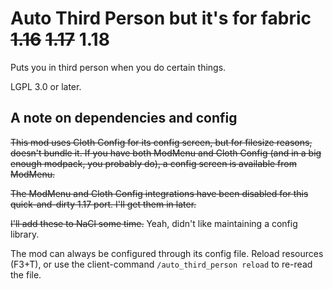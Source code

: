 # Auto Third Person but it's for fabric ~~1.16~~ ~~1.17~~ 1.18

Puts you in third person when you do certain things.

LGPL 3.0 or later.

## A note on dependencies and config

~~This mod uses Cloth Config for its config screen, but for filesize reasons, doesn't bundle it. If you have both ModMenu and Cloth Config (and in a big enough modpack, you probably do), a config screen is available from ModMenu.~~

~~The ModMenu and Cloth Config integrations have been disabled for this quick-and-dirty 1.17 port. I'll get them in later.~~

~~I'll add these to NaCl some time.~~ Yeah, didn't like maintaining a config library.

The mod can always be configured through its config file. Reload resources (F3+T), or use the client-command `/auto_third_person reload` to re-read the file.